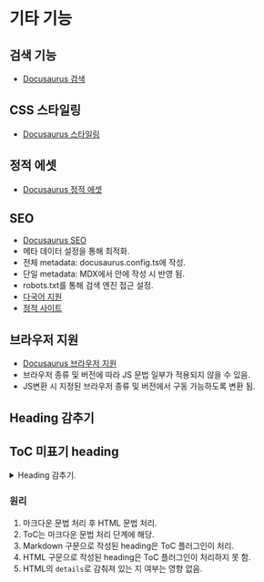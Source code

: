 # 기타 기능
## 검색 기능
* [Docusaurus 검색](https://docusaurus.io/docs/search)

## CSS 스타일링
* [Docusaurus 스타일링](https://docusaurus.io/docs/styling-layout)

## 정적 에셋
* [Docusaurus 정적 에셋](https://docusaurus.io/docs/static-assets)

## SEO
* [Docusaurus SEO](https://docusaurus.io/docs/seo)
* 메타 데이터 설정을 통해 최적화.
* 전체 metadata: docusaurus.config.ts에 작성.
* 단일 metadata: MDX에서 <head></head> 안에 작성 시 반영 됨.
* robots.txt를 통해 검색 엔진 접근 설정.
* [다국어 지원](https://docusaurus.io/docs/i18n/introduction)
* [정적 사이트](https://docusaurus.io/docs/advanced/ssg)

## 브라우저 지원
* [Docusaurus 브라우저 지원](https://docusaurus.io/docs/browser-support)
* 브라우저 종류 및 버전에 따라 JS 문법 일부가 적용되지 않을 수 있음.
* JS변환 시 지정된 브라우저 종류 및 버전에서 구동 가능하도록 변환 됨.


## Heading 감추기
<h2 id='#hiding-heading'>ToC 미표기 heading</h2>
<details>
  <summary>Heading 감추기.</summary>

  ## 감춰진 heading
</details>

###  원리
1. 마크다운 문법 처리 후 HTML 문법 처리.
2. ToC는 마크다운 문법 처리 단계에 해당.
3. Markdown 구문으로 작성된 heading은 ToC 플러그인이 처리.
4. HTML 구문으로 작성된 heading은 ToC 플러그인이 처리하지 못 함.
5. HTML의 `details`로 감춰져 있는 지 여부는 영향 없음.
